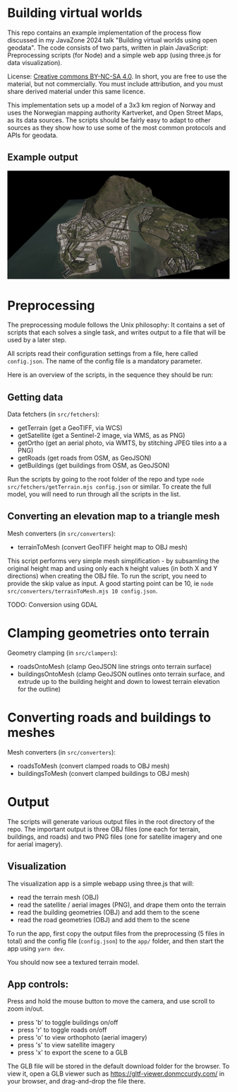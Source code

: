 # Building virtual worlds

This repo contains an example implementation of the process flow discussed in my JavaZone 2024 talk "Building virtual worlds using open geodata". The code consists of two parts, written in plain JavaScript: Preprocessing scripts (for Node) and a simple web app (using three.js for data visualization).

License: [Creative commons BY-NC-SA 4.0](https://creativecommons.org/licenses/by-nc-sa/4.0/). In short, you are free to use the material, but not commercially. You must include attribution, and you must share derived material under this same licence.

This implementation sets up a model of a 3x3 km region of Norway and uses the Norwegian mapping authority Kartverket, and Open Street Maps, as its data sources. The scripts should be fairly easy to adapt to other sources as they show how to use some of the most common protocols and APIs for geodata.

## Example output

![Example output](./images/model.jpg)

# Preprocessing

The preprocessing module follows the Unix philosophy: It contains a set of scripts that each solves a single task, and writes output to a file that will be used by a later step.

All scripts read their configuration settings from a file, here called `config.json`. The name of the config file is a mandatory parameter.

Here is an overview of the scripts, in the sequence they should be run:

## Getting data

Data fetchers (in `src/fetchers`):

- getTerrain (get a GeoTIFF, via WCS)
- getSatellite (get a Sentinel-2 image, via WMS, as as PNG)
- getOrtho (get an aerial photo, via WMTS, by stitching JPEG tiles into a a PNG)
- getRoads (get roads from OSM, as GeoJSON)
- getBuildings (get buildings from OSM, as GeoJSON)

Run the scripts by going to the root folder of the repo and type `node src/fetchers/getTerrain.mjs config.json` or similar. To create the full model, you will need to run through all the scripts in the list.

## Converting an elevation map to a triangle mesh

Mesh converters (in `src/converters`):

- terrainToMesh (convert GeoTIFF height map to OBJ mesh)

This script performs very simple mesh simplification - by subsamling the original height map and using only each `N` height values (in both X and Y directions) when creating the OBJ file. To run the script, you need to provide the skip value as input. A good starting point can be 10, ie `node src/converters/terrainToMesh.mjs 10 config.json`.

TODO: Conversion using GDAL

# Clamping geometries onto terrain

Geometry clamping (in `src/clampers`):

- roadsOntoMesh (clamp GeoJSON line strings onto terrain surface)
- buildingsOntoMesh (clamp GeoJSON outlines onto terrain surface, and extrude up to the building height and down to lowest terrain elevation for the outline)

# Converting roads and buildings to meshes

Mesh converters (in `src/converters`):

- roadsToMesh (convert clamped roads to OBJ mesh)
- buildingsToMesh (convert clamped buildings to OBJ mesh)

# Output

The scripts will generate various output files in the root directory of the repo. The important output is three OBJ files (one each for terrain, buildings, and roads) and two PNG files (one for satellite imagery and one for aerial imagery).

## Visualization

The visualization app is a simple webapp using three.js that will:

- read the terrain mesh (OBJ)
- read the satellite / aerial images (PNG), and drape them onto the terrain
- read the building geometries (OBJ) and add them to the scene
- read the road geometries (OBJ) and add them to the scene

To run the app, first copy the output files from the preprocessing (5 files in total) and the config file (`config.json`) to the `app/` folder, and then start the app using `yarn dev`.

You should now see a textured terrain model.

## App controls:

Press and hold the mouse button to move the camera, and use scroll to zoom in/out.

- press 'b' to toggle buildings on/off
- press 'r' to toggle roads on/off
- press 'o' to view orthophoto (aerial imagery)
- press 's' to view satellite imagery
- press 'x' to export the scene to a GLB

The GLB file will be stored in the default download folder for the browser. To view it, open a GLB viewer such as https://gltf-viewer.donmccurdy.com/ in your browser, and drag-and-drop the file there.
